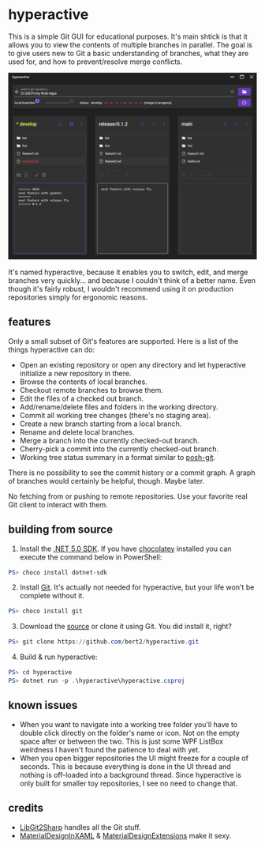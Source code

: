 # hyperactive

This is a simple Git GUI for educational purposes. It's main shtick is that it allows you to view the contents of multiple branches in parallel. The goal is to give users new to Git a basic understanding of branches, what they are used for, and how to prevent/resolve merge conflicts.

![Screenshot](screenshot.png "Screenshot")

It's named hyperactive, because it enables you to switch, edit, and merge branches very quickly... and because I couldn't think of a better name. Even though it's fairly robust, I wouldn't recommend using it on production repositories simply for ergonomic reasons.

## features

Only a small subset of Git's features are supported. Here is a list of the things hyperactive can do:

- Open an existing repository or open any directory and let hyperactive initialize a new repository in there.
- Browse the contents of local branches.
- Checkout remote branches to browse them.
- Edit the files of a checked out branch.
- Add/rename/delete files and folders in the working directory.
- Commit all working tree changes (there's no staging area).
- Create a new branch starting from a local branch.
- Rename and delete local branches.
- Merge a branch into the currently checked-out branch.
- Cherry-pick a commit into the currently checked-out branch.
- Working tree status summary in a format similar to [posh-git](https://github.com/dahlbyk/posh-git#git-status-summary-information).

There is no possibility to see the commit history or a commit graph. A graph of branches would certainly be helpful, though. Maybe later.

No fetching from or pushing to remote repositories. Use your favorite real Git client to interact with them.

## building from source

1. Install the [.NET 5.0 SDK](https://dotnet.microsoft.com/download). If you have [chocolatey](https://chocolatey.org/) installed you can execute the command below in PowerShell:

```powershell
PS> choco install dotnet-sdk
```

2. Install [Git](https://git-scm.com/). It's actually not needed for hyperactive, but your life won't be complete without it.

```powershell
PS> choco install git
```

3. Download the [source](https://github.com/bert2/hyperactive/archive/refs/heads/main.zip) or clone it using Git. You did install it, right?

```powershell
PS> git clone https://github.com/bert2/hyperactive.git
```

4. Build & run hyperactive:

```powershell
PS> cd hyperactive
PS> dotnet run -p .\hyperactive\hyperactive.csproj
```

## known issues

- When you want to navigate into a working tree folder you'll have to double click directly on the folder's name or icon. Not on the empty space after or between the two. This is just some WPF ListBox weirdness I haven't found the patience to deal with yet.
- When you open bigger repositories the UI might freeze for a couple of seconds. This is because everything is done in the UI thread and nothing is off-loaded into a background thread. Since hyperactive is only built for smaller toy repositories, I see no need to change that.

## credits

- [LibGit2Sharp](https://github.com/libgit2/libgit2sharp) handles all the Git stuff.
- [MaterialDesignInXAML](https://github.com/MaterialDesignInXAML/MaterialDesignInXamlToolkit) & [MaterialDesignExtensions](https://github.com/spiegelp/MaterialDesignExtensions) make it sexy.

